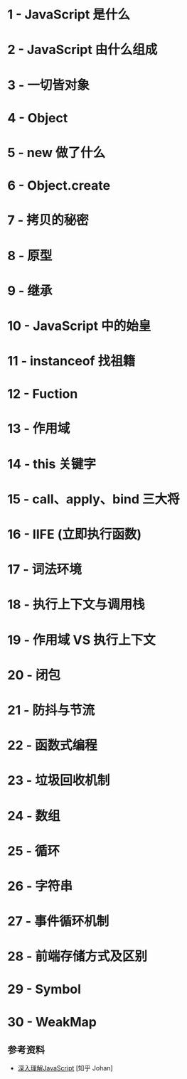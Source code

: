 # 1 - JavaScript 是什么

# 2 - JavaScript 由什么组成

# 3 - 一切皆对象

# 4 - Object

# 5 - new 做了什么

# 6 - Object.create

# 7 - 拷贝的秘密

# 8 - 原型

# 9 - 继承

# 10 - JavaScript 中的始皇

# 11 - instanceof 找祖籍

# 12 - Fuction

# 13 - 作用域

# 14 - this 关键字

# 15 - call、apply、bind 三大将

# 16 - IIFE (立即执行函数)

# 17 - 词法环境

# 18 - 执行上下文与调用栈

# 19 - 作用域 VS 执行上下文

# 20 - 闭包

# 21 - 防抖与节流

# 22 - 函数式编程

# 23 - 垃圾回收机制

# 24 - 数组

# 25 - 循环

# 26 - 字符串

# 27 - 事件循环机制

# 28 - 前端存储方式及区别

# 29 - Symbol

# 30 - WeakMap

## 参考资料


- [深入理解JavaScript](https://zhuanlan.zhihu.com/p/552619710) [知乎 Johan]
